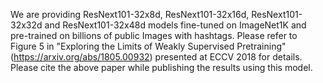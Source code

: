 We are providing ResNext101-32x8d, ResNext101-32x16d, ResNext101-32x32d and ResNext101-32x48d models fine-tuned on ImageNet1K and pre-trained on billions of public Images with hashtags. Please refer to Figure 5 in "Exploring the Limits of Weakly Supervised Pretraining" (https://arxiv.org/abs/1805.00932) presented at ECCV 2018 for details. Please cite the above paper while publishing the results using this model. 
